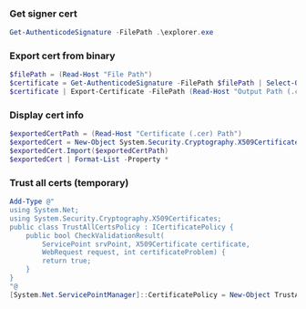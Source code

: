 ### Get signer cert
```powershell
Get-AuthenticodeSignature -FilePath .\explorer.exe
```

### Export cert from binary
```powershell
$filePath = (Read-Host "File Path")
$certificate = Get-AuthenticodeSignature -FilePath $filePath | Select-Object -ExpandProperty SignerCertificate
$certificate | Export-Certificate -FilePath (Read-Host "Output Path (.cer)")
```

### Display cert info
```powershell
$exportedCertPath = (Read-Host "Certificate (.cer) Path")
$exportedCert = New-Object System.Security.Cryptography.X509Certificates.X509Certificate2
$exportedCert.Import($exportedCertPath)
$exportedCert | Format-List -Property *
```

### Trust all certs (temporary)
```powershell
Add-Type @"
using System.Net;
using System.Security.Cryptography.X509Certificates;
public class TrustAllCertsPolicy : ICertificatePolicy {
    public bool CheckValidationResult(
        ServicePoint srvPoint, X509Certificate certificate,
        WebRequest request, int certificateProblem) {
        return true;
    }
}
"@
[System.Net.ServicePointManager]::CertificatePolicy = New-Object TrustAllCertsPolicy
```